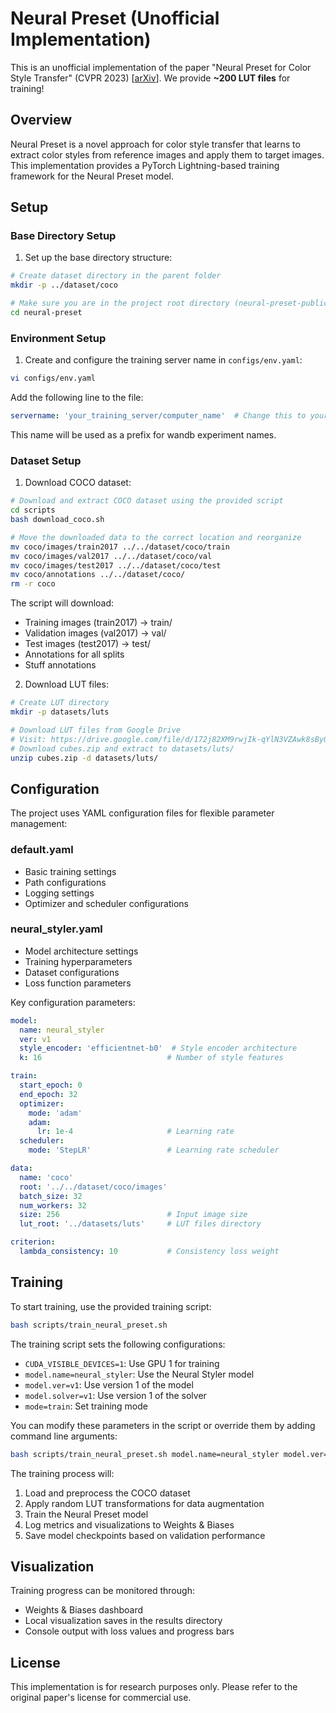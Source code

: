 # Neural Preset (Unofficial Implementation)

This is an unofficial implementation of the paper "Neural Preset for Color Style Transfer" (CVPR 2023) [[arXiv](https://arxiv.org/abs/2303.13511)].
We provide **~200 LUT files** for training!

## Overview

Neural Preset is a novel approach for color style transfer that learns to extract color styles from reference images and apply them to target images. This implementation provides a PyTorch Lightning-based training framework for the Neural Preset model.

## Setup

### Base Directory Setup

1. Set up the base directory structure:
```bash
# Create dataset directory in the parent folder
mkdir -p ../dataset/coco

# Make sure you are in the project root directory (neural-preset-public)
cd neural-preset
```

### Environment Setup

1. Create and configure the training server name in `configs/env.yaml`:
```bash
vi configs/env.yaml
```
Add the following line to the file:
```yaml
servername: 'your_training_server/computer_name'  # Change this to your training server/computer name
```
This name will be used as a prefix for wandb experiment names.

### Dataset Setup

1. Download COCO dataset:
```bash
# Download and extract COCO dataset using the provided script
cd scripts
bash download_coco.sh

# Move the downloaded data to the correct location and reorganize
mv coco/images/train2017 ../../dataset/coco/train
mv coco/images/val2017 ../../dataset/coco/val
mv coco/images/test2017 ../../dataset/coco/test
mv coco/annotations ../../dataset/coco/
rm -r coco
```

The script will download:
- Training images (train2017) → train/
- Validation images (val2017) → val/
- Test images (test2017) → test/
- Annotations for all splits
- Stuff annotations

2. Download LUT files:
```bash
# Create LUT directory
mkdir -p datasets/luts

# Download LUT files from Google Drive
# Visit: https://drive.google.com/file/d/172j82XM9rwjIk-qYlN3VZAwk8sBy0XAf/view?usp=sharing
# Download cubes.zip and extract to datasets/luts/
unzip cubes.zip -d datasets/luts/
```

## Configuration

The project uses YAML configuration files for flexible parameter management:

### default.yaml
- Basic training settings
- Path configurations
- Logging settings
- Optimizer and scheduler configurations

### neural_styler.yaml
- Model architecture settings
- Training hyperparameters
- Dataset configurations
- Loss function parameters

Key configuration parameters:
```yaml
model:
  name: neural_styler
  ver: v1
  style_encoder: 'efficientnet-b0'  # Style encoder architecture
  k: 16                            # Number of style features

train:
  start_epoch: 0
  end_epoch: 32
  optimizer:
    mode: 'adam'
    adam:
      lr: 1e-4                     # Learning rate
  scheduler:
    mode: 'StepLR'                 # Learning rate scheduler

data:
  name: 'coco'
  root: '../../dataset/coco/images'
  batch_size: 32
  num_workers: 32
  size: 256                        # Input image size
  lut_root: '../datasets/luts'     # LUT files directory

criterion:
  lambda_consistency: 10           # Consistency loss weight
```

## Training

To start training, use the provided training script:
```bash
bash scripts/train_neural_preset.sh
```

The training script sets the following configurations:
- `CUDA_VISIBLE_DEVICES=1`: Use GPU 1 for training
- `model.name=neural_styler`: Use the Neural Styler model
- `model.ver=v1`: Use version 1 of the model
- `model.solver=v1`: Use version 1 of the solver
- `mode=train`: Set training mode

You can modify these parameters in the script or override them by adding command line arguments:
```bash
bash scripts/train_neural_preset.sh model.name=neural_styler model.ver=v2
```

The training process will:
1. Load and preprocess the COCO dataset
2. Apply random LUT transformations for data augmentation
3. Train the Neural Preset model
4. Log metrics and visualizations to Weights & Biases
5. Save model checkpoints based on validation performance

## Visualization

Training progress can be monitored through:
- Weights & Biases dashboard
- Local visualization saves in the results directory
- Console output with loss values and progress bars

## License

This implementation is for research purposes only. Please refer to the original paper's license for commercial use.
